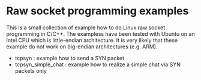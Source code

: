 # Raw socket programming examples
This is a small collection of example how to do Linux raw socket programming in C/C++. The exampless have been tested with Ubuntu on an Intel CPU which is little-endian architecture. It is very likely that these example do not work on big-endian architectures (e.g. ARM).
* tcpsyn : example how to send a SYN packet
* tcpsyn_simple_chat : example how to realize a simple chat via SYN packets only

